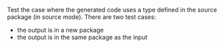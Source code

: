 Test the case where the generated code uses a type defined in the source package (in source mode). There are two test cases:
- the output is in a new package
- the output is in the same package as the input